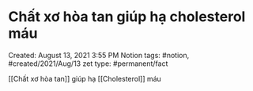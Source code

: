 ---
---

# Chất xơ hòa tan giúp hạ cholesterol máu

Created: August 13, 2021 3:55 PM
Notion tags: #notion, #created/2021/Aug/13
zet type: #permanent/fact

[[Chất xơ hòa tan]]  giúp hạ  [[Cholesterol]] máu